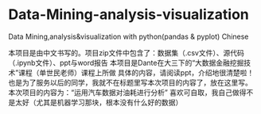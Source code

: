 # Data-Mining-analysis-visualization
Data Mining,analysis&amp;visualization with python(pandas &amp; pyplot) Chinese

本项目是由中文书写的。项目zip文件中包含了：数据集（.csv文件）、源代码（.ipynb文件）、ppt与word报告
本项目是Dante在大三下的“大数据金融挖掘技术”课程（单世民老师）课程上所做
具体的内容，请阅读ppt，介绍地很清楚啦！
也是为了服务以后的同学，我就不在标题里写本次项目的内容了，放在这里写。
本次项目的内容为：“运用汽车数据对油耗进行分析”
喜欢可自取，我自己做得不是太好（尤其是机器学习那块，根本没有什么好的数据）
